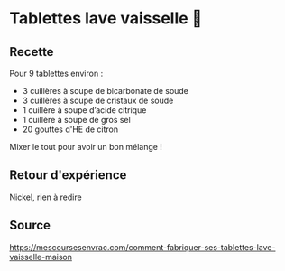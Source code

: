 
# Tablettes lave vaisselle 🧽

## Recette

Pour 9 tablettes environ :

- 3 cuillères à soupe de bicarbonate de soude
- 3 cuillères à soupe de cristaux de soude
- 1 cuillère à soupe d’acide citrique
- 1 cuillère à soupe de gros sel
- 20 gouttes d'HE de citron

Mixer le tout pour avoir un bon mélange !

## Retour d'expérience

Nickel, rien à redire

## Source

<https://mescoursesenvrac.com/comment-fabriquer-ses-tablettes-lave-vaisselle-maison>
